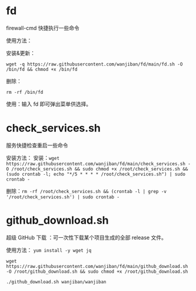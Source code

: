 # fd
firewall-cmd 快捷执行一些命令

使用方法：

安装&更新：

`wget -q https://raw.githubusercontent.com/wanjiban/fd/main/fd.sh -O /bin/fd && chmod +x /bin/fd`

删除：

`rm -rf /bin/fd`

使用：输入 fd 即可弹出菜单供选择。


# check_services.sh
服务快捷检查重启一些命令

安装方法：
安装：`wget https://raw.githubusercontent.com/wanjiban/fd/main/check_services.sh -O /root/check_services.sh && sudo chmod +x /root/check_services.sh && (sudo crontab -l; echo "*/5 * * * * /root/check_services.sh") | sudo crontab -`


删除：`rm -rf /root/check_services.sh && (crontab -l | grep -v '/root/check_services.sh') | sudo crontab -`



# github_download.sh

超级 GitHub 下载 ：可一次性下载某个项目生成的全部 release 文件。

使用方法：
`yum install -y wget jq`

`wget https://raw.githubusercontent.com/wanjiban/fd/main/github_download.sh -O /root/github_download.sh && sudo chmod +x /root/github_download.sh`

`./github_download.sh wanjiban/wanjiban`
